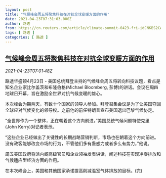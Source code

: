 ```yaml
---
layout: post
title: "气候峰会周五将聚焦科技在对抗全球变暖方面的作用"
date: 2021-04-23T07:31:03.000Z
author: 路透
from: https://cn.reuters.com/article/climate-summit-0423-fri-idCNKBS2CA0M1
tags: [ 路透 ]
categories: [ 路透 ]
---
```

<!--1619163063000-->
[气候峰会周五将聚焦科技在对抗全球变暖方面的作用](https://cn.reuters.com/article/climate-summit-0423-fri-idCNKBS2CA0M1)
------

<div>
<div><i>2021-04-23T07:01:48Z</i></div><p>路透华盛顿4月23日 - 美国总统拜登主持的气候峰会周五将转向科技议题，看点是知名企业家比尔盖茨和布隆伯格(Michael Bloomberg, 彭博)的讲话。会议在周四地球日开幕，旨在激励全世界对抗气候变暖的雄心。</p><p>本次峰会为期两天，有数十个国家的领导人参加。拜登召集会议是为了让美国夺回全球应对气候变化的领导权。之前他的前任特朗普宣布美国退出巴黎气候协定。</p><p>“全世界作为一个整体，正在朝着这个方向前进，”美国总统气候问题特使克里(John Kerry)对记者表示。</p><p>“这些企业已经做出了关键性的长期战略营销判断，市场也在朝着这个方向前进。没有政客能够改变市场的行为，不管他们多有蛊惑力或者多么有势力，”他说。</p><p>周五美国政府将派内阁高级官员和企业领袖发表讲话，阐述科技在实现净零排放和气候适应型经济方面的作用。</p><p>在本次峰会上，美国和其他国家承诺提高削减温室气体排放的目标。(完)</p>
</div>
